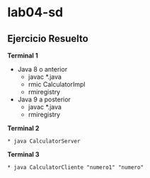 # lab04-sd
## Ejercicio Resuelto
**Terminal 1**

* Java 8 o anterior
    * javac *.java
    * rmic CalculatorImpl
    * rmiregistry
* Java 9 a posterior
    * javac *.java
    * rmiregistry

**Terminal 2**

    * java CalculatorServer

**Terminal 3**

    * java CalculatorCliente "numero1" "numero"
